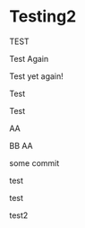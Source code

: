 # Testing2
TEST

Test Again

Test yet again!

Test

Test

AA

BB
AA

some commit

test

test

test2
